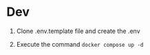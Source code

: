 

# Dev

1. Clone .env.template file and create the .env

2. Execute the command ```docker compose up -d```